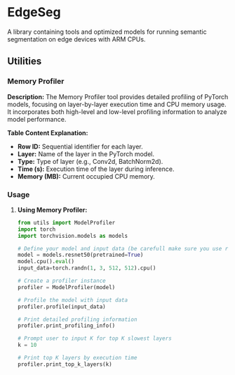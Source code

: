 # EdgeSeg

A library containing tools and optimized models for running semantic segmentation on edge devices with ARM CPUs.

## Utilities

### Memory Profiler

**Description:**
The Memory Profiler tool provides detailed profiling of PyTorch models, focusing on layer-by-layer execution time and CPU memory usage. It incorporates both high-level and low-level profiling information to analyze model performance.

**Table Content Explanation:**
- **Row ID:** Sequential identifier for each layer.
- **Layer:** Name of the layer in the PyTorch model.
- **Type:** Type of layer (e.g., Conv2d, BatchNorm2d).
- **Time (s):** Execution time of the layer during inference.
- **Memory (MB):** Current occupied  CPU memory.

### Usage

1. **Using Memory Profiler:**

   ```python
   from utils import ModelProfiler
   import torch
   import torchvision.models as models

   # Define your model and input data (be carefull make sure you use right input size for your model otherwise you may encounter error)
   model = models.resnet50(pretrained=True)
   model.cpu().eval()
   input_data=torch.randn(1, 3, 512, 512).cpu()

   # Create a profiler instance
   profiler = ModelProfiler(model)

   # Profile the model with input data
   profiler.profile(input_data)

   # Print detailed profiling information
   profiler.print_profiling_info()

   # Prompt user to input K for top K slowest layers
   k = 10
   
   # Print top K layers by execution time
   profiler.print_top_k_layers(k)
